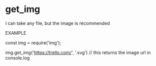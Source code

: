 # get_img
I can take any file, but the image is recommended


EXAMPLE

const img = require('img');

img.get_img('https://trello.com/', '.svg')  // this returns the image url in console.log
